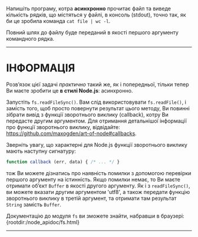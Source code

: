 Напишіть програму, котра **асинхронно** прочитає файл та виведе кількість рядків, що містяться у файлі, в консоль (stdout), точно так, як би це зробила команда `cat file | wc -l`.

Повний шлях до файлу буде переданий в якості першого аргументу командного рядка.

----------------------------------------------------------------------
# ІНФОРМАЦІЯ

Розв’язок цієї задачі *практично* такий же, як і попередньої, тільки тепер Ви маєте зробити це  **в стилі Node.js**: асинхронно.

Запустіть `fs.readFileSync()`. Вам слід використовувати `fs.readFile()`, і замість того, щоб просто повернути результат цього методу, Ви повинні зібрати вивід з функції зворотнього виклику (callback), котру Ви передасте другим аргументом. Для отримання детальнішої інформації про функції зворотнього виклику, відвідайте: https://github.com/maxogden/art-of-node#callbacks.

Зверніть увагу, що характерні для Node.js функції зворотнього виклику мають наступну сигнатуру:

```js
function callback (err, data) { /* ... */ }
```
тож Ви можете дізнатись про наявність помилки з допомогою перевірки першого аргументу на істинність. Якщо помилки немає, то Ви маєте отримати об’єкт `Buffer` в якості другого аргументу. Як і з `readFileSync()`, ви можете вказати другим аргументом 'utf8', а також передати функцію зворотнього виклику в третій аргумент, та отримати там результат `String` замість `Buffer`.

Документацію до модуля `fs` ви зможете знайти, набравши в браузері:
  {rootdir:/node_apidoc/fs.html}

----------------------------------------------------------------------
